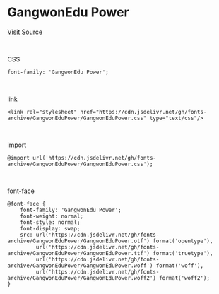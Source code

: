 # GangwonEdu Power

[Visit Source](https://blog.naver.com/happygwedu/221897547714)

&nbsp;

CSS

```
font-family: 'GangwonEdu Power';
```

&nbsp;

link

```
<link rel="stylesheet" href="https://cdn.jsdelivr.net/gh/fonts-archive/GangwonEduPower/GangwonEduPower.css" type="text/css"/>
```

&nbsp;

import

```
@import url('https://cdn.jsdelivr.net/gh/fonts-archive/GangwonEduPower/GangwonEduPower.css');
```

&nbsp;

font-face

```
@font-face {
    font-family: 'GangwonEdu Power';
    font-weight: normal;
    font-style: normal;
    font-display: swap;
    src: url('https://cdn.jsdelivr.net/gh/fonts-archive/GangwonEduPower/GangwonEduPower.otf') format('opentype'),
         url('https://cdn.jsdelivr.net/gh/fonts-archive/GangwonEduPower/GangwonEduPower.ttf') format('truetype'),
         url('https://cdn.jsdelivr.net/gh/fonts-archive/GangwonEduPower/GangwonEduPower.woff') format('woff'),
         url('https://cdn.jsdelivr.net/gh/fonts-archive/GangwonEduPower/GangwonEduPower.woff2') format('woff2');
}
```
